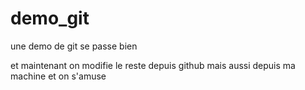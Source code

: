 # demo_git
une demo de git se passe bien

et maintenant on modifie le reste depuis github
mais aussi depuis ma machine et on s'amuse
